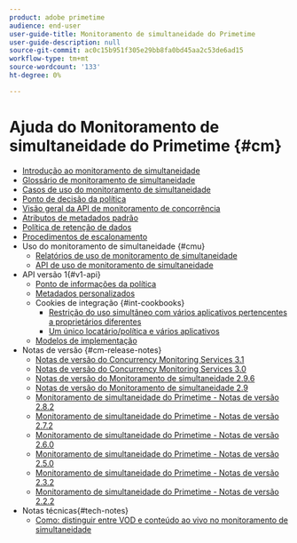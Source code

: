 ```yaml
---
product: adobe primetime
audience: end-user
user-guide-title: Monitoramento de simultaneidade do Primetime
user-guide-description: null
source-git-commit: ac0c15b951f305e29bb8fa0bd45aa2c53de6ad15
workflow-type: tm+mt
source-wordcount: '133'
ht-degree: 0%

---
```



# Ajuda do Monitoramento de simultaneidade do Primetime {#cm}

+ [Introdução ao monitoramento de simultaneidade](cm-home.md)
+ [Glossário de monitoramento de simultaneidade](cm-glossary.md)
+ [Casos de uso do monitoramento de simultaneidade](cm-use-cases.md)
+ [Ponto de decisão da política](cm-policy-decision-point.md)
+ [Visão geral da API de monitoramento de concorrência](cm-api-overview.md)
+ [Atributos de metadados padrão](standard-metadata-attributes.md)
+ [Política de retenção de dados](data-retention-policy.md)
+ [Procedimentos de escalonamento](cm-escalation-procedures.md)
+ Uso do monitoramento de simultaneidade {#cmu}
   + [Relatórios de uso de monitoramento de simultaneidade](cm-usage-reports.md)
   + [API de uso de monitoramento de simultaneidade](cmu-api.md)
+ API versão 1{#v1-api}
   + [Ponto de informações da política](policy-info-pt-versionone.md)
   + [Metadados personalizados](custom-metadata.md)
   + Cookies de integração {#int-cookbooks}
      + [Restrição do uso simultâneo com vários aplicativos pertencentes a proprietários diferentes](restrict-concurr-usage-mult-apps.md)
      + [Um único locatário/política e vários aplicativos](single-tenant-policy-mult-app.md)
   + [Modelos de implementação](implementation-models.md)
+ Notas de versão {#cm-release-notes}
   + [Notas de versão do Concurrency Monitoring Services 3.1](rn-cm-services-31.md)
   + [Notas de versão do Concurrency Monitoring Services 3.0](rn-cm-services-30.md)
   + [Notas de versão do Monitoramento de simultaneidade 2.9.6](rn-cm-296.md)
   + [Notas de versão do Monitoramento de simultaneidade 2.9](rn-cm-29.md)
   + [Monitoramento de simultaneidade do Primetime - Notas de versão 2.8.2](rn-cm-282.md)
   + [Monitoramento de simultaneidade do Primetime - Notas de versão 2.7.2](rn-cm-272.md)
   + [Monitoramento de simultaneidade do Primetime - Notas de versão 2.6.0](rn-cm-260.md)
   + [Monitoramento de simultaneidade do Primetime - Notas de versão 2.5.0](rn-cm-250.md)
   + [Monitoramento de simultaneidade do Primetime - Notas de versão 2.3.2](rn-cm-232.md)
   + [Monitoramento de simultaneidade do Primetime - Notas de versão 2.2.2](rn-cm-222.md)
+ Notas técnicas{#tech-notes}
   + [Como: distinguir entre VOD e conteúdo ao vivo no monitoramento de simultaneidade](vod-live-dist.md)
<!--    + [Usage reports](usage-rep-versionone.md) -->

